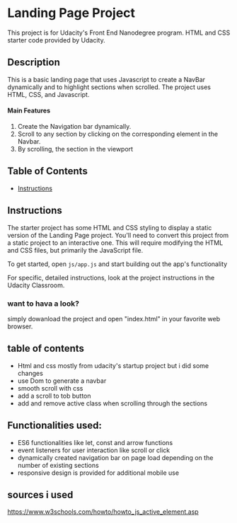 # Landing Page Project
This project is for Udacity's Front End Nanodegree program. HTML and CSS starter code provided by Udacity. 

## Description

This is a basic landing page that uses Javascript to create a NavBar dynamically and to highlight sections when scrolled. The project uses HTML, CSS, and Javascript.
#### Main Features

1. Create the Navigation bar dynamically.
2. Scroll to any section by clicking on the corresponding element in the Navbar.
3. By scrolling, the section in the viewport 

## Table of Contents

* [Instructions](#instructions)

## Instructions

The starter project has some HTML and CSS styling to display a static version of the Landing Page project. You'll need to convert this project from a static project to an interactive one. This will require modifying the HTML and CSS files, but primarily the JavaScript file.

To get started, open `js/app.js` and start building out the app's functionality

For specific, detailed instructions, look at the project instructions in the Udacity Classroom.
### want to hava a look?
simply dowanload the project and open "index.html" in your favorite web browser.

## table of contents
* Html and css mostly from udacity's startup project but i did some changes
* use Dom to generate a navbar
* smooth scroll with css
* add a scroll to tob button
* add and remove active class when scrolling through the sections
## Functionalities used:
* ES6 functionalities like let, const and arrow functions
* event listeners for user interaction like scroll or click
* dynamically created navigation bar on page load depending on the number of existing sections
* responsive design is provided for additional mobile use

## sources i used 
https://www.w3schools.com/howto/howto_js_active_element.asp
